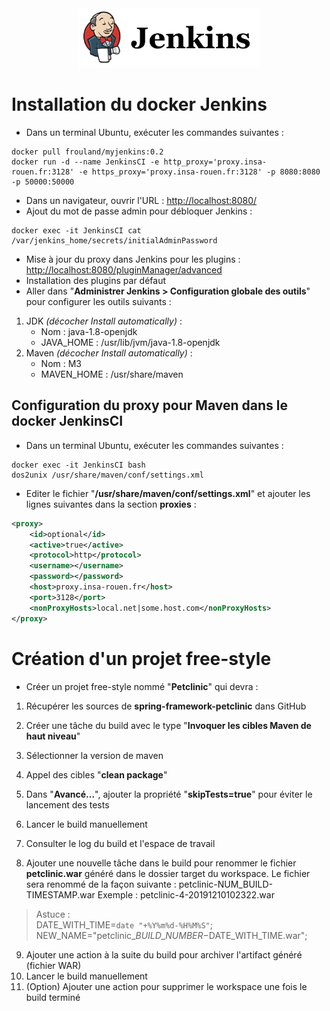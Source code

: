 <center><img src="images/jenkins.png" alt="Jenkins" width="290"/></center>

# Installation du docker Jenkins

- Dans un terminal Ubuntu, exécuter les commandes suivantes :  
``` 
docker pull frouland/myjenkins:0.2   
docker run -d --name JenkinsCI -e http_proxy='proxy.insa-rouen.fr:3128' -e https_proxy='proxy.insa-rouen.fr:3128' -p 8080:8080 -p 50000:50000  
```

- Dans un navigateur, ouvrir l'URL : [http://localhost:8080/](http://localhost:8080/)
- Ajout du mot de passe admin pour débloquer Jenkins :
```
docker exec -it JenkinsCI cat /var/jenkins_home/secrets/initialAdminPassword   
```
- Mise à jour du proxy dans Jenkins pour les plugins : [http://localhost:8080/pluginManager/advanced](http://localhost:8080/pluginManager/advanced)
- Installation des plugins par défaut
- Aller dans "**Administrer Jenkins > Configuration globale des outils**" pour configurer les outils suivants :
1. JDK *(décocher Install automatically)* : 
	- Nom : java-1.8-openjdk 
	- JAVA\_HOME : /usr/lib/jvm/java-1.8-openjdk
2. Maven *(décocher Install automatically)* : 
	- Nom : M3 
	- MAVEN\_HOME : /usr/share/maven 

## Configuration du proxy pour Maven dans le docker JenkinsCI

- Dans un terminal Ubuntu, exécuter les commandes suivantes :  
```
docker exec -it JenkinsCI bash  
dos2unix /usr/share/maven/conf/settings.xml   
``` 	
- Editer le fichier "**/usr/share/maven/conf/settings.xml**" et ajouter les lignes suivantes dans la section **proxies** :  
```xml
<proxy>  
	<id>optional</id>  
	<active>true</active>  
	<protocol>http</protocol>  
	<username></username>  
	<password></password>  
	<host>proxy.insa-rouen.fr</host>  
	<port>3128</port>  
	<nonProxyHosts>local.net|some.host.com</nonProxyHosts>  
</proxy>  
```



# Création d'un projet free-style
- Créer un projet free-style nommé "**Petclinic**" qui devra :
1. Récupérer les sources de **spring-framework-petclinic** dans GitHub
2. Créer une tâche du build avec le type "**Invoquer les cibles Maven de haut niveau**"
3. Sélectionner la version de maven
4. Appel des cibles "**clean package**"  
5. Dans "**Avancé...**", ajouter la propriété "**skipTests=true**" pour éviter le lancement des tests
6. Lancer le build manuellement
7. Consulter le log du build et l'espace de travail

8. Ajouter une nouvelle tâche dans le build pour renommer le fichier **petclinic.war** généré dans le dossier target du workspace. Le fichier sera renommé de la façon suivante : petclinic-NUM_BUILD-TIMESTAMP.war Exemple : petclinic-4-20191210102322.war 
> Astuce :  
> DATE\_WITH\_TIME=`date "+%Y%m%d-%H%M%S"`;   
> NEW\_NAME="petclinic\_$BUILD\_NUMBER-$DATE\_WITH\_TIME.war";  
9. Ajouter une action à la suite du build pour archiver l'artifact généré (fichier WAR)
10. Lancer le build manuellement  
12. (Option) Ajouter une action pour supprimer le workspace une fois le build terminé
















 

